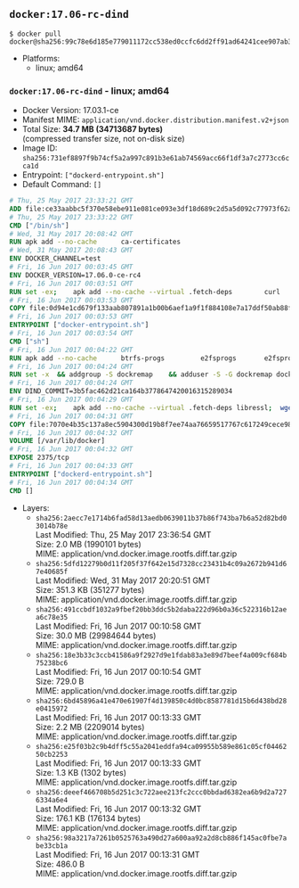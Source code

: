 ## `docker:17.06-rc-dind`

```console
$ docker pull docker@sha256:99c78e6d185e779011172cc538ed0ccfc6dd2ff91ad64241cee907ab336382bf
```

-	Platforms:
	-	linux; amd64

### `docker:17.06-rc-dind` - linux; amd64

-	Docker Version: 17.03.1-ce
-	Manifest MIME: `application/vnd.docker.distribution.manifest.v2+json`
-	Total Size: **34.7 MB (34713687 bytes)**  
	(compressed transfer size, not on-disk size)
-	Image ID: `sha256:731ef8897f9b74cf5a2a997c891b3e61ab74569acc66f1df3a7c2773cc6cca1d`
-	Entrypoint: `["dockerd-entrypoint.sh"]`
-	Default Command: `[]`

```dockerfile
# Thu, 25 May 2017 23:33:21 GMT
ADD file:ce33aabbc5f370e58ebe911e081ce093e3df18d689c2d5a5d092c77973f62a54 in / 
# Thu, 25 May 2017 23:33:22 GMT
CMD ["/bin/sh"]
# Wed, 31 May 2017 20:08:42 GMT
RUN apk add --no-cache 		ca-certificates
# Wed, 31 May 2017 20:08:43 GMT
ENV DOCKER_CHANNEL=test
# Fri, 16 Jun 2017 00:03:45 GMT
ENV DOCKER_VERSION=17.06.0-ce-rc4
# Fri, 16 Jun 2017 00:03:51 GMT
RUN set -ex; 	apk add --no-cache --virtual .fetch-deps 		curl 		tar 	; 		apkArch="$(apk --print-arch)"; 	case "$apkArch" in 		x86_64) dockerArch='x86_64' ;; 		s390x) dockerArch='s390x' ;; 		*) echo >&2 "error: unsupported architecture ($apkArch)"; exit 1 ;;	esac; 		if ! curl -fL -o docker.tgz "https://download.docker.com/linux/static/${DOCKER_CHANNEL}/${dockerArch}/docker-${DOCKER_VERSION}.tgz"; then 		echo >&2 "error: failed to download 'docker-${DOCKER_VERSION}' from '${DOCKER_CHANNEL}' for '${dockerArch}'"; 		exit 1; 	fi; 		tar --extract 		--file docker.tgz 		--strip-components 1 		--directory /usr/local/bin/ 	; 	rm docker.tgz; 		apk del .fetch-deps; 		dockerd -v; 	docker -v
# Fri, 16 Jun 2017 00:03:53 GMT
COPY file:0d94e1cd679f133aab807891a1b00b6aef1a9f1f884108e7a17ddf50ab88f1fb in /usr/local/bin/ 
# Fri, 16 Jun 2017 00:03:53 GMT
ENTRYPOINT ["docker-entrypoint.sh"]
# Fri, 16 Jun 2017 00:03:54 GMT
CMD ["sh"]
# Fri, 16 Jun 2017 00:04:22 GMT
RUN apk add --no-cache 		btrfs-progs 		e2fsprogs 		e2fsprogs-extra 		iptables 		xfsprogs 		xz
# Fri, 16 Jun 2017 00:04:24 GMT
RUN set -x 	&& addgroup -S dockremap 	&& adduser -S -G dockremap dockremap 	&& echo 'dockremap:165536:65536' >> /etc/subuid 	&& echo 'dockremap:165536:65536' >> /etc/subgid
# Fri, 16 Jun 2017 00:04:24 GMT
ENV DIND_COMMIT=3b5fac462d21ca164b3778647420016315289034
# Fri, 16 Jun 2017 00:04:29 GMT
RUN set -ex; 	apk add --no-cache --virtual .fetch-deps libressl; 	wget -O /usr/local/bin/dind "https://raw.githubusercontent.com/docker/docker/${DIND_COMMIT}/hack/dind"; 	chmod +x /usr/local/bin/dind; 	apk del .fetch-deps
# Fri, 16 Jun 2017 00:04:31 GMT
COPY file:7070e4b35c137a8ec5904300d19b8f7ee74aa76659517767c617249cece98a4a in /usr/local/bin/ 
# Fri, 16 Jun 2017 00:04:32 GMT
VOLUME [/var/lib/docker]
# Fri, 16 Jun 2017 00:04:32 GMT
EXPOSE 2375/tcp
# Fri, 16 Jun 2017 00:04:33 GMT
ENTRYPOINT ["dockerd-entrypoint.sh"]
# Fri, 16 Jun 2017 00:04:34 GMT
CMD []
```

-	Layers:
	-	`sha256:2aecc7e1714b6fad58d13aedb0639011b37b86f743ba7b6a52d82bd03014b78e`  
		Last Modified: Thu, 25 May 2017 23:36:54 GMT  
		Size: 2.0 MB (1990101 bytes)  
		MIME: application/vnd.docker.image.rootfs.diff.tar.gzip
	-	`sha256:5dfd12279b0d11f205f37f642e15d7328cc23431b4c09a2672b941d67e40685f`  
		Last Modified: Wed, 31 May 2017 20:20:51 GMT  
		Size: 351.3 KB (351277 bytes)  
		MIME: application/vnd.docker.image.rootfs.diff.tar.gzip
	-	`sha256:491ccbdf1032a9fbef20bb3ddc5b2daba222d96b0a36c522316b12aea6c78e35`  
		Last Modified: Fri, 16 Jun 2017 00:10:58 GMT  
		Size: 30.0 MB (29984644 bytes)  
		MIME: application/vnd.docker.image.rootfs.diff.tar.gzip
	-	`sha256:18e3b33c3ccb41586a9f2927d9e1fdab83a3e89d7beef4a009cf684b75238bc6`  
		Last Modified: Fri, 16 Jun 2017 00:10:54 GMT  
		Size: 729.0 B  
		MIME: application/vnd.docker.image.rootfs.diff.tar.gzip
	-	`sha256:6bd45896a41e470e61907f4d139850c4d0bc8587781d15b6d438bd28e0415972`  
		Last Modified: Fri, 16 Jun 2017 00:13:33 GMT  
		Size: 2.2 MB (2209014 bytes)  
		MIME: application/vnd.docker.image.rootfs.diff.tar.gzip
	-	`sha256:e25f03b2c9b4dff5c55a2041eddfa94ca09955b589e861c05cf0446250cb2253`  
		Last Modified: Fri, 16 Jun 2017 00:13:33 GMT  
		Size: 1.3 KB (1302 bytes)  
		MIME: application/vnd.docker.image.rootfs.diff.tar.gzip
	-	`sha256:deeef466708b5d251c3c722aee213fc2ccc0bbdad6382ea6b9d2a7276334a6e4`  
		Last Modified: Fri, 16 Jun 2017 00:13:32 GMT  
		Size: 176.1 KB (176134 bytes)  
		MIME: application/vnd.docker.image.rootfs.diff.tar.gzip
	-	`sha256:98a3217a7261b0525763a490d27a600aa92a2d8cb886f145ac0fbe7abe33cb1a`  
		Last Modified: Fri, 16 Jun 2017 00:13:31 GMT  
		Size: 486.0 B  
		MIME: application/vnd.docker.image.rootfs.diff.tar.gzip

